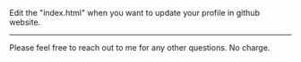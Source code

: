 Edit the "index.html" when you want to update your profile in github website.<hr>
Please feel free to reach out to me for any other questions. No charge.

